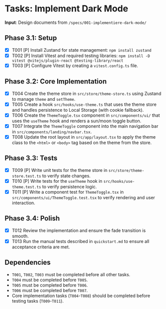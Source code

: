 # Tasks: Implement Dark Mode

**Input**: Design documents from `/specs/001-implementiere-dark-mode/`

## Phase 3.1: Setup
- [X] T001 [P] Install Zustand for state management: `npm install zustand`
- [X] T002 [P] Install Vitest and required testing libraries: `npm install -D vitest @vitejs/plugin-react @testing-library/react`
- [X] T003 [P] Configure Vitest by creating a `vitest.config.ts` file.

## Phase 3.2: Core Implementation
- [X] T004 Create the theme store in `src/store/theme-store.ts` using Zustand to manage `theme` and `setTheme`.
- [X] T005 Create a hook `src/hooks/use-theme.ts` that uses the theme store and handles persistence to Local Storage (with cookie fallback).
- [X] T006 Create the `ThemeToggle.tsx` component in `src/components/ui/` that uses the `useTheme` hook and renders a sun/moon toggle button.
- [X] T007 Integrate the `ThemeToggle` component into the main navigation bar in `src/components/landing/navbar.tsx`.
- [X] T008 Update the root layout in `src/app/layout.tsx` to apply the theme class to the `<html>` or `<body>` tag based on the theme from the store.

## Phase 3.3: Tests
- [X] T009 [P] Write unit tests for the theme store in `src/store/theme-store.test.ts` to verify state changes.
- [X] T010 [P] Write tests for the `useTheme` hook in `src/hooks/use-theme.test.ts` to verify persistence logic.
- [X] T011 [P] Write a component test for `ThemeToggle.tsx` in `src/components/ui/ThemeToggle.test.tsx` to verify rendering and user interaction.

## Phase 3.4: Polish
- [X] T012 Review the implementation and ensure the fade transition is smooth.
- [X] T013 Run the manual tests described in `quickstart.md` to ensure all acceptance criteria are met.

## Dependencies
- `T001`, `T002`, `T003` must be completed before all other tasks.
- `T004` must be completed before `T005`.
- `T005` must be completed before `T006`.
- `T006` must be completed before `T007`.
- Core implementation tasks (`T004`-`T008`) should be completed before testing tasks (`T009`-`T011`).
